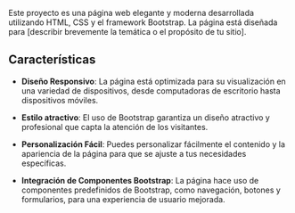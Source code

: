 Este proyecto es una página web elegante y moderna desarrollada utilizando HTML, CSS y el framework Bootstrap. La página está diseñada para [describir brevemente la temática o el propósito de tu sitio].

## Características

- **Diseño Responsivo**: La página está optimizada para su visualización en una variedad de dispositivos, desde computadoras de escritorio hasta dispositivos móviles.

- **Estilo atractivo**: El uso de Bootstrap garantiza un diseño atractivo y profesional que capta la atención de los visitantes.

- **Personalización Fácil**: Puedes personalizar fácilmente el contenido y la apariencia de la página para que se ajuste a tus necesidades específicas.

- **Integración de Componentes Bootstrap**: La página hace uso de componentes predefinidos de Bootstrap, como navegación, botones y formularios, para una experiencia de usuario mejorada.
